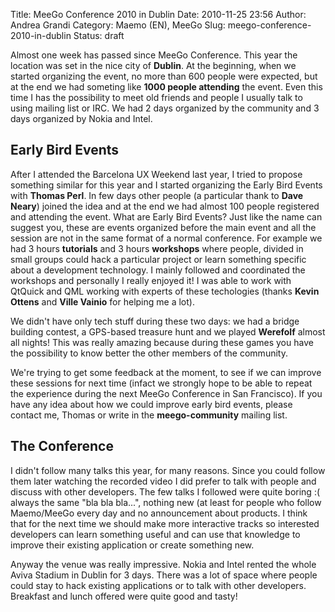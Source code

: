 Title: MeeGo Conference 2010 in Dublin
Date: 2010-11-25 23:56
Author: Andrea Grandi
Category: Maemo (EN), MeeGo
Slug: meego-conference-2010-in-dublin
Status: draft

Almost one week has passed since MeeGo Conference. This year the
location was set in the nice city of **Dublin**. At the beginning, when
we started organizing the event, no more than 600 people were expected,
but at the end we had someting like **1000 people attending** the event.
Even this time I has the possibility to meet old friends and people I
usually talk to using mailing list or IRC. We had 2 days organized by
the community and 3 days organized by Nokia and Intel.

Early Bird Events
-----------------

After I attended the Barcelona UX Weekend last year, I tried to propose
something similar for this year and I started organizing the Early Bird
Events with **Thomas Perl**. In few days other people (a particular
thank to **Dave Neary**) joined the idea and at the end we had almost
100 people registered and attending the event. What are Early Bird
Events? Just like the name can suggest you, these are events organized
before the main event and all the session are not in the same format of
a normal conference. For example we had 3 hours **tutorials** and 3
hours **workshops** where people, divided in small groups could hack a
particular project or learn something specific about a development
technology. I mainly followed and coordinated the workshops and
personally I really enjoyed it! I was able to work with QtQuick and QML
working with experts of these techologies (thanks **Kevin Ottens** and
**Ville Vainio** for helping me a lot).

We didn't have only tech stuff during these two days: we had a bridge
building contest, a GPS-based treasure hunt and we played **Werefolf**
almost all nights! This was really amazing because during these games
you have the possibility to know better the other members of the
community.

We're trying to get some feedback at the moment, to see if we can
improve these sessions for next time (infact we strongly hope to be able
to repeat the experience during the next MeeGo Conference in San
Francisco). If you have any idea about how we could improve early bird
events, please contact me, Thomas or write in the **meego-community**
mailing list.

The Conference
--------------

I didn't follow many talks this year, for many reasons. Since you could
follow them later watching the recorded video I did prefer to talk with
people and discuss with other developers. The few talks I followed were
quite boring :( always the same "bla bla bla...", nothing new (at least
for people who follow Maemo/MeeGo every day and no announcement about
products. I think that for the next time we should make more interactive
tracks so interested developers can learn something useful and can use
that knowledge to improve their existing application or create something
new.

Anyway the venue was really impressive. Nokia and Intel rented the whole
Aviva Stadium in Dublin for 3 days. There was a lot of space where
people could stay to hack existing applications or to talk with other
developers. Breakfast and lunch offered were quite good and tasty!
